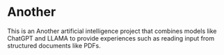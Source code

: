 # Another
This is an Another artificial intelligence project that combines models like ChatGPT and LLAMA to provide experiences such as reading input from structured documents like PDFs.
